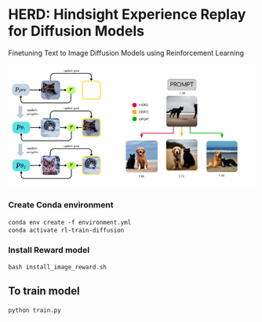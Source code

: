 # HERD: Hindsight Experience Replay for Diffusion Models
Finetuning Text to Image Diffusion Models using Reinforcement Learning

<div style="display: flex; background-color: white; padding: 100; display: inline-block;">
<img src="img/HERD_diagram.png" alt="Image Description" width="200" />
<img src="img/IR_diagram.png" alt="Image Description" width="300" />
</div>


### Create Conda environment
```
conda env create -f environment.yml
conda activate rl-train-diffusion
```

### Install Reward model
```
bash install_image_reward.sh
```

## To train model
```
python train.py
```

